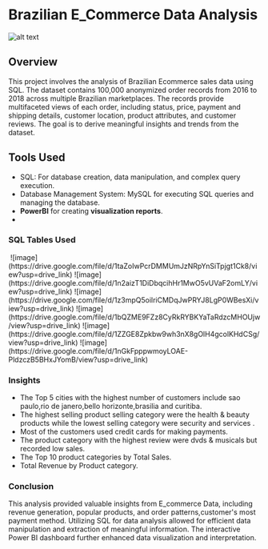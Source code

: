 # Brazilian E_Commerce Data Analysis
![alt text]([https://github.com/Bsanthi18/-eCommerce-project-/assets/151654892/1f00f460-4c3e-4da5-9beb-024a3de6c806](https://www.google.com/url?sa=i&url=https%3A%2F%2Fwww.biztory.com%2Fchallenges%2Findustries%2Fretail-food&psig=AOvVaw3N0X8znXbqqkuVaJRtODiw&ust=1717177174852000&source=images&cd=vfe&opi=89978449&ved=0CBIQjRxqFwoTCMCi_4ONtoYDFQAAAAAdAAAAABAE))
## Overview

This project involves the analysis of Brazilian Ecommerce sales data using SQL.
The dataset contains 100,000 anonymized order records from 2016 to 2018 across multiple Brazilian marketplaces.
The records provide multifaceted views of each order, including status, price, payment and shipping details, customer location, product attributes, and customer reviews. 
The goal is to derive meaningful insights and trends from the dataset.

## Tools Used
* SQL: For database creation, data manipulation, and complex query execution.
* Database Management System: MySQL for executing SQL queries and managing the database.
* **PowerBI** for creating **visualization reports**.
* 
### SQL Tables Used

<img src="https://drive.google.com/file/d/1FhOyMaqPB5ulZxaW5kyBChgW5plJBg2l/view?usp=sharing" alt="">
![image](https://drive.google.com/file/d/1taZoIwPcrDMMUmJzNRpYnSiTpjgt1Ck8/view?usp=drive_link)
![image](https://drive.google.com/file/d/1n2aizT1DiDbqcihHr1MwO5vUVaF2omLY/view?usp=drive_link)
![image](https://drive.google.com/file/d/1z3mpQ5oilriCMDqJwPRYJ8LgP0WBesXi/view?usp=drive_link)
![image](https://drive.google.com/file/d/1bQZME9FZz8CyRkRYBKYaTaRdzcMHOUjw/view?usp=drive_link)
![image](https://drive.google.com/file/d/1ZZGE8Zpkbw9wh3nX8gOlH4gcolKHdCSg/view?usp=drive_link)
![image](https://drive.google.com/file/d/1nGkFpppwmoyLOAE-PldzczB5BHxJYomB/view?usp=drive_link)

### Insights
* The Top 5 cities with the highest number of customers include sao paulo,rio de janero,bello horizonte,brasilia and curitiba.
* The highest selling product selling category were the health & beauty products while the lowest selling category were security and services .
* Most of the customers used credit cards for making payments.
* The product category with the highest review were dvds & musicals but recorded low sales.
* The Top 10 product categories by Total Sales.
* Total Revenue by Product category.

### Conclusion

This analysis provided valuable insights from E_commerce Data, including revenue generation, popular products, and order patterns,customer's most payment method.
Utilizing SQL for data analysis allowed for efficient data manipulation and extraction of meaningful information.
The interactive Power BI dashboard further enhanced data visualization and interpretation.  



